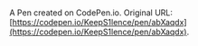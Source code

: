 # 

A Pen created on CodePen.io. Original URL: [https://codepen.io/KeepS1lence/pen/abXaqdx](https://codepen.io/KeepS1lence/pen/abXaqdx).

